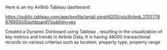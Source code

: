 Here is an my AirBnb Tableau dashboard:

https://public.tableau.com/app/profile/anjali.singh8205/viz/Airbnb_17057768769510/Dashboard1?publish=yes


Created a Dynamic Dshboard using Tableau , resulting in the visualization of key metrics and trends in Airbnb Data, It is having 48000 transactional records on various criterias
such as location, property type, property range
